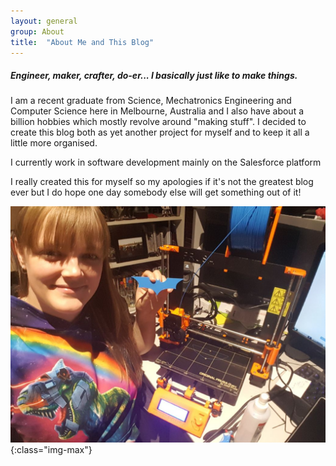 ```yaml
---
layout: general
group: About
title:  "About Me and This Blog"
---
```


##### Engineer, maker, crafter, do-er... I basically just like to make things.

I am a recent graduate from Science, Mechatronics Engineering and Computer Science here in Melbourne, Australia and I also have about a billion hobbies which mostly revolve around "making stuff". I decided to create this blog both as yet another project for myself and to keep it all a little more organised.

I currently work in software development mainly on the Salesforce platform

I really created this for myself so my apologies if it's not the greatest blog ever but I do hope one day somebody else will get something out of it!

![SUCCESS!](/images/printer/printer37_first_print_done.jpg){:class="img-max"}